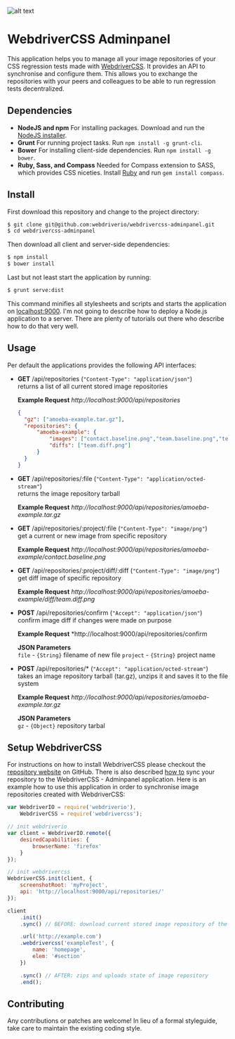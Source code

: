 ![alt text](http://www.christian-bromann.com/webdrivercss-adminpanel.png "WebdriverCSS Adminpanel")

WebdriverCSS Adminpanel
=======================

This application helps you to manage all your image repositories of your CSS regression tests made with [WebdriverCSS](https://github.com/webdriverio/webdrivercss).
It provides an API to synchronise and configure them. This allows you to exchange the repositories with your peers and
colleagues to be able to run regression tests decentralized.

## Dependencies

- **NodeJS and npm**
  For installing packages.
  Download and run the [NodeJS installer](https://nodejs.org/download/).
- **Grunt**
  For running project tasks.
  Run `npm install -g grunt-cli`.
- **Bower**
  For installing client-side dependencies.
  Run `npm install -g bower`.
- **Ruby, Sass, and Compass**
  Needed for Compass extension to SASS, which provides CSS niceties. 
  Install [Ruby](https://www.ruby-lang.org/en/documentation/installation/) and run `gem install compass`.

## Install

First download this repository and change to the project directory:

```sh
$ git clone git@github.com:webdriverio/webdrivercss-adminpanel.git 
$ cd webdrivercss-adminpanel
```

Then download all client and server-side dependencies:

```sh
$ npm install
$ bower install
```

Last but not least start the application by running:

```sh
$ grunt serve:dist
```

This command minifies all stylesheets and scripts and starts the application on [localhost:9000](http://localhost:9000).
I'm not going to describe how to deploy a Node.js application to a server. There are plenty of tutorials out there who
describe how to do that very well.

## Usage

Per default the applications provides the following API interfaces:

* **GET**   /api/repositories (`"Content-Type": "application/json"`)<br>
  returns a list of all current stored image repositories<br>

  **Example Request** *http://localhost:9000/api/repositories*

  ```json
  {
    "gz": ["amoeba-example.tar.gz"],
    "repositories": {
        "amoeba-example": {
            "images": ["contact.baseline.png","team.baseline.png","team.regression.png"],
            "diffs": ["team.diff.png"]
        }
    }
  }
  ```

* **GET**   /api/repositories/:file (`"Content-Type": "application/octed-stream"`)<br>
  returns the image repository tarball

  **Example Request** *http://localhost:9000/api/repositories/amoeba-example.tar.gz*

* **GET**   /api/repositories/:project/:file (`"Content-Type": "image/png"`)<br>
  get a current or new image from specific repository

  **Example Request** *http://localhost:9000/api/repositories/amoeba-example/contact.baseline.png*

* **GET**   /api/repositories/:project/diff/:diff (`"Content-Type": "image/png"`)<br>
  get diff image of specific repository

  **Example Request** *http://localhost:9000/api/repositories/amoeba-example/diff/team.diff.png*

* **POST**  /api/repositories/confirm (`"Accept": "application/json"`)<br>
  confirm image diff if changes were made on purpose

  **Example Request** *http://localhost:9000/api/repositories/confirm

  **JSON Parameters**<br>
    `file`    - `{String}`  filename of new file
    `project` - `{String}`  project name

* **POST**  /api/repositories/* (`"Accept": "application/octed-stream"`)<br>
  takes an image repository tarball (tar.gz), unzips it and saves it to the file system

  **Example Request** *http://localhost:9000/api/repositories/amoeba-example.tar.gz*

  **JSON Parameters**<br>
    `gz` - `{Object}`  repository tarbal

## Setup WebdriverCSS

For instructions on how to install WebdriverCSS please checkout the [repository website](https://github.com/webdriverio/webdrivercss)
on GitHub. There is also described [how to](https://github.com/webdriverio/webdrivercss#synchronize-your-taken-images) sync your
repository to the WebdriverCSS - Adminpanel application. Here is an example how to use this application in order to synchronise
image repositories created with WebdriverCSS:

```js
var WebdriverIO = require('webdriverio'),
    WebdriverCSS = require('webdrivercss');

// init webdriverio
var client = WebdriverIO.remote({
    desiredCapabilities: {
        browserName: 'firefox'
    }
});

// init webdrivercss
WebdriverCSS.init(client, {
    screenshotRoot: 'myProject',
    api: 'http://localhost:9000/api/repositories/'
});

client
    .init()
    .sync() // BEFORE: download current stored image repository of the project (if existing)

    .url('http://example.com')
    .webdrivercss('exampleTest', {
        name: 'homepage',
        elem: '#section'
    })

    .sync() // AFTER: zips and uploads state of image repository
    .end();
```

## Contributing
Any contributions or patches are welcome! In lieu of a formal styleguide, take care to maintain the existing coding style.
